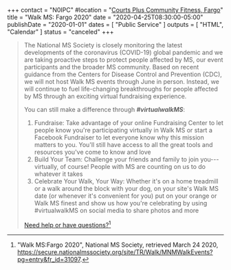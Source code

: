 +++
contact = "N0IPC"
#location = "[Courts Plus Community Fitness, Fargo](/places/courts-plus-community-fitness/)"
title = "Walk MS: Fargo 2020"
date = "2020-04-25T08:30:00-05:00"
publishDate = "2020-01-01"
dates = [ "Public Service" ]
outputs = [ "HTML", "Calendar" ]
status = "canceled"
+++

>The National MS Society is closely monitoring the latest developments of the
>coronavirus (COVID-19) global pandemic and we are taking proactive steps to
>protect people affected by MS, our event participants and the broader MS
>community. Based on recent guidance from the Centers for Disease Control and
>Prevention (CDC), we will not host Walk MS events through June in person.
>Instead, we will continue to fuel life-changing breakthroughs for people
>affected by MS through an exciting virtual fundraising experience.
>
>You can still make a difference through ***#virtualwalkMS***:
>
>1. Fundraise: Take advantage of your online Fundraising Center to let
>people know you're participating virtually in Walk MS or start a Facebook
>Fundraiser to let everyone know why this mission matters to you. You'll
>still have access to all the great tools and resources you've come to know
>and love
>1. Build Your Team: Challenge your friends and family to join you---virtually, of course! People with MS are counting on us to do whatever it
>takes
>1. Celebrate Your Walk, Your Way: Whether it's on a home treadmill
>or a walk around the block with your dog, on your site's Walk MS date (or
>whenever it's convenient for you) put on your orange or Walk MS finest and
>show us how you're celebrating by using #virtualwalkMS on social media to
>share photos and more
>
>[Need help or have questions?](mailto:FundraisingSupport@nmss.org)[^1]

[^1]: "Walk MS:Fargo 2020", National MS Society, retrieved March 24 2020, https://secure.nationalmssociety.org/site/TR/Walk/MNMWalkEvents?pg=entry&fr_id=31097.
